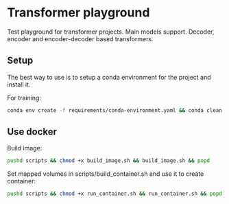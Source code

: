 # Transformer playground

Test playground for transformer projects. Main models support. Decoder, encoder and encoder-decoder based transformers.

## Setup

The best way to use is to setup a conda environment for the project and install it.

For training:

```bash
conda env create -f requirements/conda-environment.yaml && conda clean -q -y -a 
```

## Use docker

Build image:

```bash
pushd scripts && chmod +x build_image.sh && build_image.sh && popd
```

Set mapped volumes in scripts/build_container.sh and use it to create container:

```bash
pushd scripts && chmod +x run_container.sh && run_container.sh && popd
```
